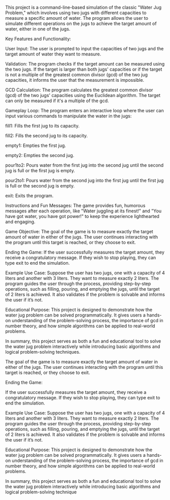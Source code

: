 This project is a command-line-based simulation of the classic "Water Jug Problem," which involves using two jugs with different capacities to measure a specific amount of water. The program allows the user to simulate different operations on the jugs to achieve the target amount of water, either in one of the jugs.

Key Features and Functionality:

User Input:
The user is prompted to input the capacities of two jugs and the target amount of water they want to measure.

Validation:
The program checks if the target amount can be measured using the two jugs. If the target is larger than both jugs' capacities or if the target is not a multiple of the greatest common divisor (gcd) of the two jug capacities, it informs the user that the measurement is impossible.

GCD Calculation:
The program calculates the greatest common divisor (gcd) of the two jugs' capacities using the Euclidean algorithm. The target can only be measured if it's a multiple of the gcd.

Gameplay Loop:
The program enters an interactive loop where the user can input various commands to manipulate the water in the jugs:

fill1: Fills the first jug to its capacity.

fill2: Fills the second jug to its capacity.

empty1: Empties the first jug.

empty2: Empties the second jug.

pour1to2: Pours water from the first jug into the second jug until the second jug is full or the first jug is empty.

pour2to1: Pours water from the second jug into the first jug until the first jug is full or the second jug is empty.

exit: Exits the program.

Instructions and Fun Messages:
The game provides fun, humorous messages after each operation, like "Water juggling at its finest!" and "You have got water, you have got power!" to keep the experience lighthearted and engaging.

Game Objective:
The goal of the game is to measure exactly the target amount of water in either of the jugs. The user continues interacting with the program until this target is reached, or they choose to exit.

Ending the Game:
If the user successfully measures the target amount, they receive a congratulatory message. If they wish to stop playing, they can type exit to end the simulation.

Example Use Case: Suppose the user has two jugs, one with a capacity of 4 liters and another with 3 liters. They want to measure exactly 2 liters. The program guides the user through the process, providing step-by-step operations, such as filling, pouring, and emptying the jugs, until the target of 2 liters is achieved. It also validates if the problem is solvable and informs the user if it’s not.

Educational Purpose: This project is designed to demonstrate how the water jug problem can be solved programmatically. It gives users a hands-on understanding of the problem-solving process, the importance of gcd in number theory, and how simple algorithms can be applied to real-world problems.

In summary, this project serves as both a fun and educational tool to solve the water jug problem interactively while introducing basic algorithms and logical problem-solving techniques.

The goal of the game is to measure exactly the target amount of water in either of the jugs. The user continues interacting with the program until this target is reached, or they choose to exit.

Ending the Game:

If the user successfully measures the target amount, they receive a congratulatory message. If they wish to stop playing, they can type exit to end the simulation.

Example Use Case: Suppose the user has two jugs, one with a capacity of 4 liters and another with 3 liters. They want to measure exactly 2 liters. The program guides the user through the process, providing step-by-step operations, such as filling, pouring, and emptying the jugs, until the target of 2 liters is achieved. It also validates if the problem is solvable and informs the user if it’s not.

Educational Purpose: This project is designed to demonstrate how the water jug problem can be solved programmatically. It gives users a hands-on understanding of the problem-solving process, the importance of gcd in number theory, and how simple algorithms can be applied to real-world problems.

In summary, this project serves as both a fun and educational tool to solve the water jug problem interactively while introducing basic algorithms and logical problem-solving technique
